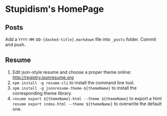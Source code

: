 # Stupidism's HomePage

## Posts

Add a `YYYY-MM-DD-{dashed-title}.markdown` file into `_posts` folder.
Commit and push.

## Resume

1. Edit json-style resume and choose a proper theme online: http://registry.jsonresume.org
2. `npm install -g resume-cli` to install the command line tool.
3. `npm install -g jsonresume-theme-${themeName}` to install the corresponding theme library.
4. `resume export ${themeName}.html --theme ${themeName}` to export a html
`resume export index.html --theme ${themeName}` to overwrite the default one.




